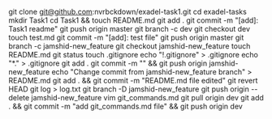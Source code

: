git clone git@github.com:nvrbckdown/exadel-task1.git
cd exadel-tasks
mkdir Task1
cd Task1 && touch README.md
git add .
git commit -m "[add]: Task1 readme"
git push origin master
git branch -c dev
git checkout dev
touch test.md
git commit -m "[add]: test file"
git push origin master
git branch -c jamshid-new_feature
git checkout jamshid-new_feature
touch README.md
git status
touch .gitignore
echo "!.gitignore" > .gitignore
echo "*." > .gitignore
git add .
git commit -m "" && git push origin jamshid-new_feature
echo "Change commit from jamshid-new_feature branch" > README.md
git add . && git commit -m "README.md file edited"
git revert HEAD
git log > log.txt
git branch -D jamshid-new_feature
git push origin --delete jamshid-new_feature
vim git_commands.md
git pull origin dev
git add . && git commit -m "add git_commands.md file" && git push origin dev
